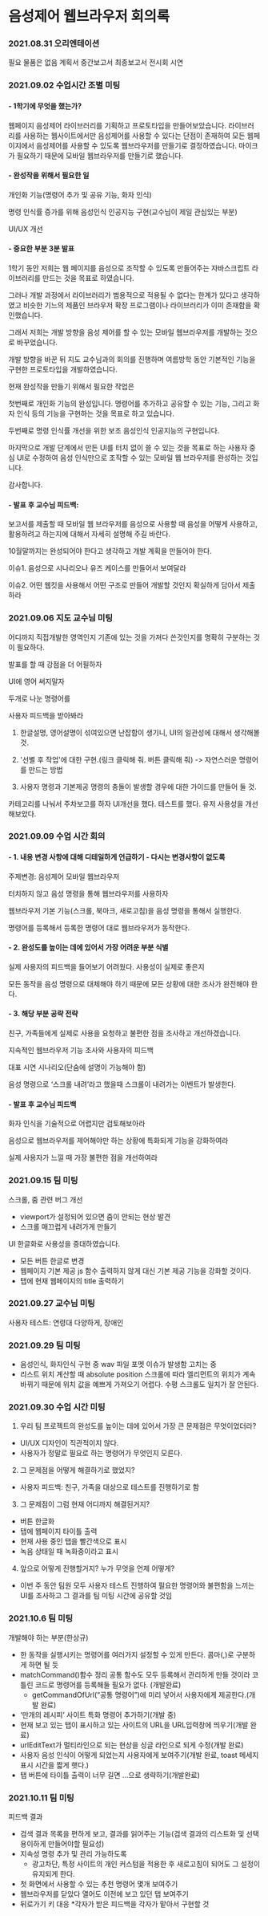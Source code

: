 # 음성제어 웹브라우저 회의록

### 2021.08.31 오리엔테이션

필요 물품은 없음 
계획서 
중간보고서 
최종보고서 
전시회 
시연 

### 2021.09.02 수업시간 조별 미팅

#### - 1학기에 무엇을 했는가?

웹페이지 음성제어 라이브러리를 기획하고 프로토타입을 만들어보았습니다. 라이브러리를 사용하는 웹사이트에서만 음성제어를 사용할 수 있다는 단점이 존재하여 모든 웹페이지에서 음성제어를 사용할 수 있도록 웹브라우저를 만들기로 결정하였습니다. 마이크가 필요하기 때문에 모바일 웹브라우저를 만들기로 했습니다. 

#### - 완성작을 위해서 필요한 일

개인화 기능(명령어 추가 및 공유 기능, 화자 인식) 

명령 인식률 증가를 위해 음성인식 인공지능 구현(교수님이 제일 관심있는 부분) 

UI/UX 개선 

#### - 중요한 부분 3분 발표

1학기 동안 저희는 웹 페이지를 음성으로 조작할 수 있도록 만들어주는 자바스크립트 라이브러리를 만드는 것을 목표로 하였습니다. 

그러나 개발 과정에서 라이브러리가 범용적으로 적용될 수 없다는 한계가 있다고 생각하였고 비슷한 기느의 제품인 브라우저 확장 프로그램이나 라이브러리가 이미 존재함을 확인했습니다. 

그래서 저희는 개발 방향을 음성 제어를 할 수 있는 모바일 웹브라우저를 개발하는 것으로 바꾸었습니다. 

개발 방향을 바꾼 뒤 지도 교수님과의 회의를 진행하며 여름방학 동안 기본적인 기능을 구현한 프로토타입을 개발하였습니다. 

현재 완성작을 만들기 위해서 필요한 작업은 

첫번째로 개인화 기능의 완성입니다. 명령어를 추가하고 공유할 수 있는 기능, 그리고 화자 인식 등의 기능을 구현하는 것을 목표로 하고 있습니다. 

두번째로 명령 인식률 개선을 위한 보조 음성인식 인공지능의 구현입니다. 

마지막으로 개발 단계에서 만든 UI를 터치 없이 쓸 수 있는 것을 목표로 하는 사용자 중심 UI로 수정하여 음성 인식만으로 조작할 수 있는 모바일 웹 브라우저를 완성하는 것입니다. 

감사합니다. 

 

#### - 발표 후 교수님 피드백:

보고서를 제출할 때 모바일 웹 브라우저를 음성으로 사용할 때 음성을 어떻게 사용하고, 활용하려고 하는지에 대해서 자세히 설명해 주길 바란다. 

10월말까지는 완성되어야 한다고 생각하고 개발 계획을 만들어야 한다. 

이슈1. 음성으로 시나리오나 유즈 케이스를 만들어서 보여달라 

이슈2. 어떤 웹킷을 사용해서 어떤 구조로 만들어 개발할 것인지 확실하게 담아서 제출하라 


### 2021.09.06 지도 교수님 미팅

어디까지 직접개발한 영역인지 기존에 있는 것을 가져다 쓴것인지를 명확히 구분하는 것이 필요하다.  

발표를 할 때 강점을 더 어필하자 

UI에 영어 써지말자 

두개로 나눈 명령어를  

사용자 피드백을 받아봐라 

1. 한글설명, 영어설명이 섞여있으면 난잡함이 생기니, UI의 일관성에 대해서 생각해볼 것. 

2. '선별 후 작업'에 대한 구현.(링크 클릭해 줘. 버튼 클릭해 줘) -> 자연스러운 명령어를 만드는 방법 

3. 사용자 명령과 기본제공 명령의 충돌이 발생할 경우에 대한 가이드를 만들어 둘 것. 

 

 

카테고리를 나눠서 주차보고를 하자 UI개선을 했다. 테스트를 했다. 유저 사용성을 개선해보았다. 

 

### 2021.09.09 수업 시간 회의

#### - 1. 내용 변경 사항에 대해 디테일하게 언급하기 - 다시는 변경사항이 없도록

 주제변경: 음성제어 모바일 웹브라우저 

 터치하지 않고 음성 명령을 통해 웹브라우저를 사용하자 

 웹브라우저 기본 기능(스크롤, 북마크, 새로고침)을 음성 명령을 통해서 실행한다. 

 명령어를 등록해서 등록한 명령어 대로 웹브라우저가 동작한다. 

#### - 2. 완성도를 높이는 데에 있어서 가장 어려운 부분 식별

 실제 사용자의 피드백을 들어보기 어려웠다. 사용성이 실제로 좋은지 

 모든 동작을 음성 명령으로 대체해야 하기 때문에 모든 상황에 대한 조사가 완전해야 한다. 

#### - 3. 해당 부분 공략 전략

 친구, 가족들에게 실제로 사용을 요청하고 불편한 점을 조사하고 개선하겠습니다. 

 지속적인 웹브라우저 기능 조사와 사용자의 피드백 

대표 시연 시나리오(단숨에 설명이 가능해야 함) 

 음성 명령으로 ‘스크롤 내려’라고 했을때 스크롤이 내려가는 이벤트가 발생한다. 

 

#### - 발표 후 교수님 피드백

화자 인식을 기술적으로 어렵지만 검토해보아라 

음성으로 웹브라우저를 제어해야만 하는 상황에 특화되게 기능을 강화하여라 

실제 사용자가 느낄 때 가장 불편한 점을 개선하여라 

### 2021.09.15 팀 미팅
스크롤, 줌 관련 버그 개선 
-	viewport가 설정되어 있으면 줌이 안되는 현상 발견
-	스크롤 매끄럽게 내려가게 만들기

UI 한글화로 사용성을 증대하였습니다.
-	모든 버튼 한글로 변경
-	웹페이지 기본 제공 js 함수 출력하지 않게 대신 기본 제공 기능을 강화할 것이다.
-	탭에 현재 웹페이지의 title 출력하기

### 2021.09.27 교수님 미팅
사용자 테스트: 연령대 다양하게, 장애인

### 2021.09.29 팀 미팅
- 음성인식, 화자인식 구현 중 wav 파일 포멧 이슈가 발생함 고치는 중
- 리스트 위치 계산할 때 absolute position 스크롤에 따라 엘리먼트의 위치가 계속 바뀌기 때문에 위치 값을 예쁘게 가져오기 어렵다. 수평 스크롤도 일치가 잘 안된다.


### 2021.09.30 수업 시간 미팅
1.	 우리 팀 프로젝트의 완성도를 높이는 데에 있어서 가장 큰 문제점은 무엇이었더라?
- UI/UX 디자인이 직관적이지 않다.
- 사용자가 정말로 필요로 하는 명령어가 무엇인지 모른다.
2.	 그 문제점을 어떻게 해결하기로 했었지?
- 사용자 피드백: 친구, 가족을 대상으로 테스트를 진행하기로 함
3.	 그 문제점이 그럼 현재 어디까지 해결된거지?
- 버튼 한글화
- 탭에 웹페이지 타이틀 출력
- 현재 사용 중인 탭을 빨간색으로 표시
- 녹음 상태일 때 녹화중이라고 표시
4.	 앞으로 어떻게 진행할거지? 누가 무엇을 언제 어떻게?
- 이번 주 동안 팀원 모두 사용자 테스트 진행하여 필요한 명령어와 불편함을 느끼는 UI를 조사하고 그 결과를 팀 미팅 시간에 공유할 것임

### 2021.10.6 팀 미팅
개발해야 하는 부분(한상규)
-	한 동작을 실행시키는 명령어를 여러가지 설정할 수 있게 만든다. 콤마(,)로 구분하게 하면 될 듯
-	matchCommand()함수 정리 공통 함수도 모두 등록해서 관리하게 만들 것이라 코틀린 코드로 명령어를 등록해둘 필요가 없다. (개발완료)
    - getCommandOfUrl(“공통 명령어”)에 미리 넣어서 사용자에게 제공한다.(개발 완료)
-	‘만개의 레시피’ 사이트 특화 명령어 추가하기(개발 중)
-	현재 보고 있는 탭이 표시하고 있는 사이트의 URL을 URL입력창에 띄우기(개발 완료)
-	urlEditText가 멀티라인으로 되는 현상을 싱글 라인으로 되게 수정(개발 완료)
-	사용자 음성 인식이 어떻게 되었는지 사용자에게 보여주기(개발 완료, toast 메세지 표시 시간을 짧게 햇다.)
-	탭 버튼에 타이틀 출력이 너무 길면 …으로 생략하기(개발완료)


### 2021.10.11 팀 미팅
피드백 결과
-	검색 결과 목록을 편하게 보고, 결과를 읽어주는 기능(검색 결과의 리스트화 및 선택 용이하게 만들어야할 필요성)
-	지속성 명령 추가 및 관리 가능하도록
    -	광고차단, 특정 사이트의 개인 커스텀을 적용한 후 새로고침이 되어도 그 설정이 유지되게 한다.
-	첫 화면에서 사용할 수 있는 추천 명령어 몇개 보여주기
-	웹브라우저를 닫았다 열어도 이전에 보고 있던 탭 보여주기
-	뒤로가기 키 대응 
*각자가 받은 피드백을 각자가 맡아서 구현할 것

